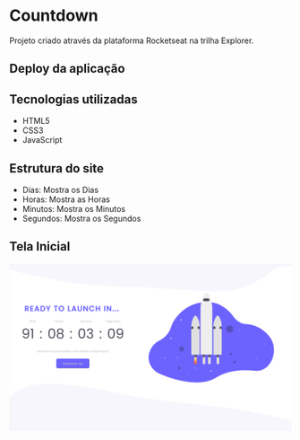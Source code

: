 # Countdown
Projeto criado através da plataforma Rocketseat na trilha Explorer.
## Deploy da aplicação



## Tecnologias utilizadas

+ HTML5
+ CSS3
+ JavaScript

## Estrutura do site

+ Dias: Mostra os Dias
+ Horas: Mostra as Horas
+ Minutos: Mostra os Minutos
+ Segundos: Mostra os Segundos

## Tela Inicial 

<img src="assets/img/countdown.png">
